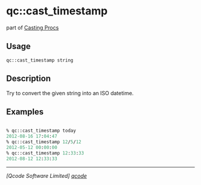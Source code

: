 qc::cast_timestamp
==================

part of [Casting Procs](../qc/wiki/CastPage)

Usage
-----
`qc::cast_timestamp string`

Description
-----------
Try to convert the given string into an ISO datetime.

Examples
--------
```tcl

% qc::cast_timestamp today
2012-08-16 17:04:47
% qc::cast_timestamp 12/5/12
2012-05-12 00:00:00
% qc::cast_timestamp 12:33:33 
2012-08-12 12:33:33
```

----------------------------------
*[Qcode Software Limited] [qcode]*

[qcode]: www.qcode.co.uk "Qcode Software"